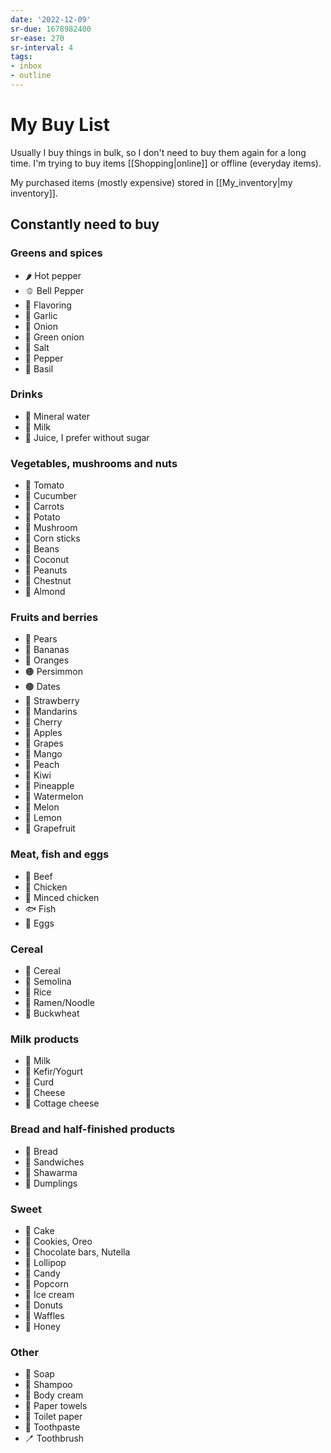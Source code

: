 ```yaml
---
date: '2022-12-09'
sr-due: 1678982400
sr-ease: 270
sr-interval: 4
tags:
- inbox
- outline
---
```


# My Buy List

Usually I buy things in bulk, so I don't need to buy them again for a long time.
I'm trying to buy items [[Shopping|online]] or offline (everyday items).

My purchased items (mostly expensive) stored in [[My_inventory|my inventory]].

## Constantly need to buy

### Greens and spices

- 🌶️ Hot pepper
- 🫑 Bell Pepper
- 🌿 Flavoring
- 🧄 Garlic
- 🧅 Onion
- 🧅 Green onion
- 🧂 Salt
- 🧂 Pepper
- 🧂 Basil

### Drinks

- 🧴 Mineral water
- 🥛 Milk
- 🧃 Juice, I prefer without sugar

### Vegetables, mushrooms and nuts

- 🍅 Tomato
- 🥒 Cucumber
- 🥕 Carrots
- 🥔 Potato
- 🍄 Mushroom
- 🌽 Corn sticks
- 🫘 Beans
- 🥥 Coconut
- 🥜 Peanuts
- 🌰 Chestnut
- 🌰 Almond

### Fruits and berries

- 🍐 Pears
- 🍌 Bananas
- 🍊 Oranges
- 🟠 Persimmon
- 🟤 Dates
- 🍓 Strawberry
- 🍊 Mandarins
- 🍒 Cherry
- 🍎 Apples
- 🍇 Grapes
- 🥭 Mango
- 🍑 Peach
- 🥝 Kiwi
- 🍍 Pineapple
- 🍉 Watermelon
- 🍈 Melon
- 🍋 Lemon
- 🍈 Grapefruit

### Meat, fish and eggs

- 🥩 Beef
- 🍗 Chicken
- 🍗 Minced chicken
- 🐟 Fish
- 🥚 Eggs

### Cereal

- 🥣 Cereal
- 🍚 Semolina
- 🍚 Rice
- 🍜 Ramen/Noodle
- 🌾 Buckwheat

### Milk products

- 🥛 Milk
- 🥛 Kefir/Yogurt
- 🧀 Curd
- 🧀 Cheese
- 🧀 Cottage cheese

### Bread and half-finished products

- 🍞 Bread
- 🥪 Sandwiches
- 🌯 Shawarma
- 🥟 Dumplings

### Sweet

- 🍰 Cake
- 🍪 Cookies, Oreo
- 🍫 Chocolate bars, Nutella
- 🍭 Lollipop
- 🍬 Candy
- 🍿 Popcorn
- 🍦 Ice cream
- 🍩 Donuts
- 🍦 Waffles
- 🍯 Honey

### Other

- 🧼 Soap
- 🧴 Shampoo
- 🧴 Body cream
- 🧻 Paper towels
- 🧻 Toilet paper
- 🦷 Toothpaste
- 🪥 Toothbrush
